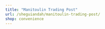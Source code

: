 ```yaml
---
title: "Manitoulin Trading Post"
url: /sheguiandah/manitoulin-trading-post/
shop: convenience
---
```

